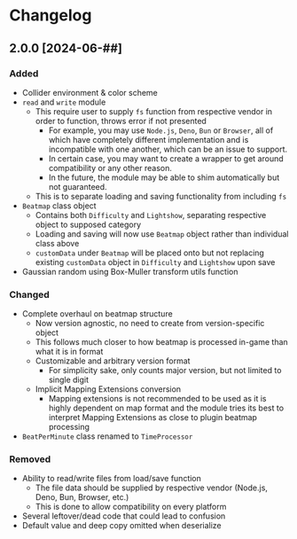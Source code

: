# Changelog

## 2.0.0 [2024-06-##]

### Added

- Collider environment & color scheme
- `read` and `write` module
  - This require user to supply `fs` function from respective vendor in order to function, throws
    error if not presented
    - For example, you may use `Node.js`, `Deno`, `Bun` or `Browser`, all of which have completely
      different implementation and is incompatible with one another, which can be an issue to
      support.
    - In certain case, you may want to create a wrapper to get around compatibility or any other
      reason.
    - In the future, the module may be able to shim automatically but not guaranteed.
  - This is to separate loading and saving functionality from including `fs`
- `Beatmap` class object
  - Contains both `Difficulty` and `Lightshow`, separating respective object to supposed category
  - Loading and saving will now use `Beatmap` object rather than individual class above
  - `customData` under `Beatmap` will be placed onto but not replacing existing `customData` object
    in `Difficulty` and `Lightshow` upon save
- Gaussian random using Box-Muller transform utils function

### Changed

- Complete overhaul on beatmap structure
  - Now version agnostic, no need to create from version-specific object
  - This follows much closer to how beatmap is processed in-game than what it is in format
  - Customizable and arbitrary version format
    - For simplicity sake, only counts major version, but not limited to single digit
  - Implicit Mapping Extensions conversion
    - Mapping extensions is not recommended to be used as it is highly dependent on map format and
      the module tries its best to interpret Mapping Extensions as close to plugin beatmap
      processing
- `BeatPerMinute` class renamed to `TimeProcessor`

### Removed

- Ability to read/write files from load/save function
  - The file data should be supplied by respective vendor (Node.js, Deno, Bun, Browser, etc.)
  - This is done to allow compatibility on every platform
- Several leftover/dead code that could lead to confusion
- Default value and deep copy omitted when deserialize
